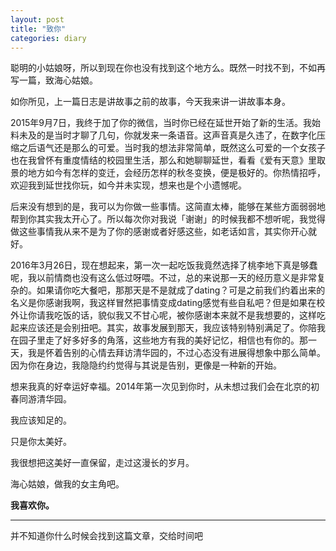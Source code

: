 ```yaml
---
layout: post
title: "致你"
categories: diary
---
```


聪明的小姑娘呀，所以到现在你也没有找到这个地方么。既然一时找不到，不如再写一篇，致海心姑娘。

如你所见，上一篇日志是讲故事之前的故事，今天我来讲一讲故事本身。

2015年9月7日，我终于加了你的微信，当时你已经在延世开始了新的生活。我始料未及的是当时才聊了几句，你就发来一条语音。这声音真是久违了，在数字化压缩之后语气还是那么的可爱。当时我的想法非常简单，既然这么可爱的一个女孩子也在我曾怀有重度情结的校园里生活，那么和她聊聊延世，看看《爱有天意》里取景的地方如今有怎样的变迁，会经历怎样的秋冬变换，便是极好的。你热情招呼，欢迎我到延世找你玩，如今并未实现，想来也是个小遗憾呢。

后来没有想到的是，我可以为你做一些事情。这简直太棒，能够在某些方面弱弱地帮到你其实我太开心了。所以每次你对我说「谢谢」的时候我都不想听呢，我觉得做这些事情我从来不是为了你的感谢或者好感这些，如老话如言，其实你开心就好。

2016年3月26日，现在想起来，第一次一起吃饭我竟然选择了桃李地下真是够蠢呢，我以前情商也没有这么低过呀喂。不过，总的来说那一天的经历意义是非常复杂的。如果请你吃大餐吧，那那天是不是就成了dating？可是之前我们约着出来的名义是你感谢我啊，我这样冒然把事情变成dating感觉有些自私吧？但是如果在校外让你请我吃饭的话，貌似我又不甘心呢，被你感谢本来就不是我想要的，这样吃起来应该还是会别扭吧。其实，故事发展到那天，我应该特别特别满足了。你陪我在园子里走了好多好多的角落，这些地方有我的美好记忆，相信也有你的。那一天，我是怀着告别的心情去拜访清华园的，不过心态没有进展得想象中那么简单。因为你在身边，我隐隐约约觉得与其说是告别，更像是一种新的开始。

想来我真的好幸运好幸福。2014年第一次见到你时，从未想过我们会在北京的初春同游清华园。

我应该知足的。

只是你太美好。

我很想把这美好一直保留，走过这漫长的岁月。


海心姑娘，做我的女主角吧。

__我喜欢你。__

---

并不知道你什么时候会找到这篇文章，交给时间吧
